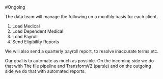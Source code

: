 #Ongoing

The data team will manage the following on a monthly basis for each client.

1. Load Medical
2. Load Dependent Medical
3. Load Payroll
4. Send Eligibility Reports

We will also send a quarterly payroll report, to resolve inaccurate terms etc.

Our goal is to automate as much as possible. On the incoming side we do that with The file pipeline and TransformV2 (parsle) and on the outgoing side we do that with automated reports.